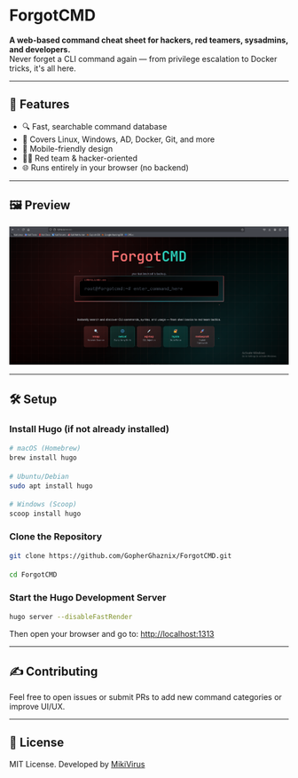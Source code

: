 # ForgotCMD

**A web-based command cheat sheet for hackers, red teamers, sysadmins, and developers.**  
Never forget a CLI command again — from privilege escalation to Docker tricks, it's all here. 

---

## 🚀 Features

- 🔍 Fast, searchable command database
- 🧰 Covers Linux, Windows, AD, Docker, Git, and more
- 📱 Mobile-friendly design
- 🧑‍💻 Red team & hacker-oriented
- 🌐 Runs entirely in your browser (no backend)

---

## 🖼️ Preview

![screenshot](images/landing.png)

---

## 🛠️ Setup

### Install Hugo (if not already installed)

```bash
# macOS (Homebrew)
brew install hugo

# Ubuntu/Debian
sudo apt install hugo

# Windows (Scoop)
scoop install hugo
```

### Clone the Repository

```bash
git clone https://github.com/GopherGhaznix/ForgotCMD.git

cd ForgotCMD
```
### Start the Hugo Development Server

```bash
hugo server --disableFastRender
```

Then open your browser and go to: [http://localhost:1313](http://localhost:1313)

---

## ✍️ Contributing

Feel free to open issues or submit PRs to add new command categories or improve UI/UX.

---

## 📜 License

MIT License.
Developed by [MikiVirus](https://mikivirus.me)

